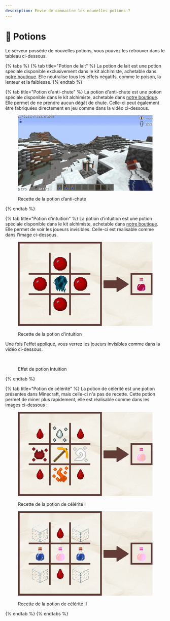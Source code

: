 ```yaml
---
description: Envie de connaitre les nouvelles potions ?
---
```


# 🥃 Potions

Le serveur possède de nouvelles potions, vous pouvez les retrouver dans le tableau ci-dessous.

{% tabs %}
{% tab title="Potion de lait" %}
La potion de lait est une potion spéciale disponible exclusivement dans le kit alchimiste, achetable dans [notre boutique](https://plutonia-mc.fr/shop/categories/kits). Elle neutralise tous les effets négatifs, comme le poison, la lenteur et la faiblesse.
{% endtab %}

{% tab title="Potion d'anti-chute" %}
La potion d'anti-chute est une potion spéciale disponible dans le kit alchimiste, achetable dans [notre boutique](https://plutonia-mc.fr/shop/categories/kits). Elle permet de ne prendre aucun dégât de chute. Celle-ci peut également être fabriquées directement en jeu comme dans la vidéo ci-dessous.

<figure><img src="../../.gitbook/assets/C6RrtjkSQd.gif" alt=""><figcaption><p>Recette de la potion d’anti-chute</p></figcaption></figure>
{% endtab %}

{% tab title="Potion d'intuition" %}
La potion d'intuition est une potion spéciale disponible dans le kit alchimiste, achetable dans [notre boutique](https://plutonia-mc.fr/shop/categories/kits). Elle permet de voir les joueurs invisibles. Celle-ci est réalisable comme dans l'image ci-dessous.

<figure><img src="../../.gitbook/assets/L2sFYIlgfs.png" alt=""><figcaption><p>Recette de la potion d'intuition</p></figcaption></figure>

Une fois l'effet appliqué, vous verrez les joueurs invisibles comme dans la vidéo ci-dessous.

<figure><img src="../../.gitbook/assets/NC4hLgDbCm.gif" alt=""><figcaption><p>Effet de potion Intuition</p></figcaption></figure>
{% endtab %}

{% tab title="Potion de célérité" %}
La potion de célérité est une potion présentes dans Minecraft, mais celle-ci n'a pas de recette. Cette potion permet de miner plus rapidement, elle est réalisable comme dans les images ci-dessous :

<figure><img src="../../.gitbook/assets/pJDyuX6Czw.png" alt=""><figcaption><p>Recette de la potion de célérité I</p></figcaption></figure>

<figure><img src="../../.gitbook/assets/8t2fMwPGG8.png" alt=""><figcaption><p>Recette de la potion de célérité II</p></figcaption></figure>
{% endtab %}
{% endtabs %}
